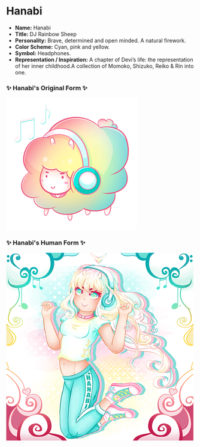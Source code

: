 # Hanabi

* **Name:** Hanabi
* **Title:** DJ Rainbow Sheep
* **Personality:** Brave, determined and open minded. A natural firework.
* **Color Scheme:** Cyan, pink and yellow.
* **Symbol:** Headphones.
* **Representation / Inspiration:** A chapter of Devi’s life: the representation of her inner childhood.A collection of Momoko, Shizuko, Reiko & Rin into one.


### ✨ Hanabi's Original Form ✨

![DJ Rainbow Sheep](img/djrainbowsheep.png)

### ✨ Hanabi's Human Form ✨

![Hanabi](img/hanabi.png)
